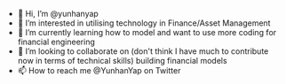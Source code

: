 - 👋 Hi, I’m @yunhanyap
- 👀 I’m interested in utilising technology in Finance/Asset Management
- 🌱 I’m currently learning how to model and want to use more coding for financial engineering
- 💞️ I’m looking to collaborate on (don't think I have much to contribute now in terms of technical skills) building financial models
- 📫 How to reach me @YunhanYap on Twitter

<!---
yunhanyap/yunhanyap is a ✨ special ✨ repository because its `README.md` (this file) appears on your GitHub profile.
You can click the Preview link to take a look at your changes.
--->
